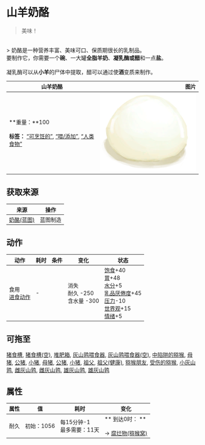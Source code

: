 # 山羊奶酪  
> 美味！  
<br>  
> 奶酪是一种营养丰富、美味可口、保质期很长的乳制品。<br>要制作它，你需要一个<b>碗</b>、一大罐<b>全脂羊奶</b>、<b>凝乳酶或醋</b>和一点<b>盐</b>。<br><br>凝乳酶可以从<b>小羊</b>的尸体中提取，醋可以通过使<b>酒</b>变质来制作。  
  
  山羊奶酪  |   图片   
 ----  |  ----:   
 **重量：**100<br><br>**标签：**	[“可烹饪的”](tag_Cookable.md), [“喂/添加”](tag_Feed.md), [“人类食物”](tag_HumanFood.md)  |  <img decoding="async" src="Sprite/Cheese.png" href="a.md" style="max-width:300px;max-height:300px;">   
  
## 获取来源  
来源  |  操作  
----  |  ----  
[奶酪(蓝图)](Bp_Cheese.md)  |  蓝图制造  
## 动作  
动作  |  耗时  |  条件  |  变化  |  状态  
----  |  ----  |  ----  |  ----  |  ----  
食用<br>[进食动作](EatingAction.md)  |  -  |    |  消失<br>耐久  -250<br>含水量  -300  |  [饱食](Satiation.md)+40<br>[胃](Stomach.md)+48<br>[水分](Hydration.md)+5<br>[乳品<nobr>厌倦度</nobr>](SaturationDairy.md)+45<br>[压力](Stress.md)-10<br>[世界观](Structure.md)+15<br>[情绪](Morale.md)+5  
## 可拖至  
[猪食槽](BoarFeeder.md), [猪食槽(空)](BoarFeederEmpty.md), [堆肥箱](CompostBin.md), [灰山鹑喂食器](PartridgeFeeder.md), [灰山鹑喂食器(空)](PartridgeFeederEmpty.md), [中陷阱的猕猴](CageTrapMacaque.md), [母猪](BoarEnclosureFemale.md), [公猪](BoarEnclosureMale.md), [小猪](BoarEnclosurePiglet.md), [母猪](BoarTiedFemale.md), [公猪](BoarTiedMale.md), [小猪](BoarTiedPiglet.md), [祖父](Grandfather.md), [祖父(健康)](GrandfatherHealthy.md), [猕猴朋友](MacaqueFriend.md), [受伤的猕猴](MacaqueWounded.md), [小灰山鹑](PartridgeChick.md), [雌灰山鹑](PartridgeFemaleEnclosure.md), [雌灰山鹑](PartridgeFemaleLive.md), [雄灰山鹑](PartridgeMaleEnclosure.md), [雄灰山鹑](PartridgeMaleLive.md)  
## 属性   
属性  |  值  |  耗时  |  变化  
----  |  ----  |  ----  |  ----  
耐久  |  初始：1056  |  每15分钟-1<br>最多需要：11天  |  ** 到达0时： **<br><br>→ [腐烂物(猕猴窝)](RottenRemains.md)  
